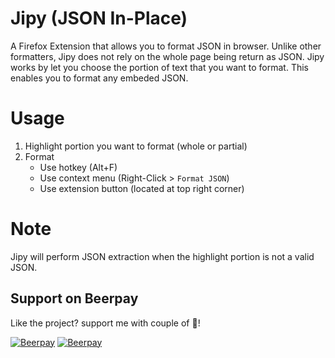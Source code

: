 # Jipy (JSON In-Place)

A Firefox Extension that allows you to format JSON in browser. Unlike other formatters, Jipy does not rely on the whole page being return as JSON. Jipy works by let you choose the portion of text that you want to format. This enables you to format any embeded JSON.

# Usage
1. Highlight portion you want to format (whole or partial)
2. Format
    - Use hotkey (Alt+F)
    - Use context menu (Right-Click > `Format JSON`)
    - Use extension button (located at top right corner)

# Note
Jipy will perform JSON extraction when the highlight portion is not a valid JSON.
## Support on Beerpay
Like the project? support me with couple of :beers:!

[![Beerpay](https://beerpay.io/twskj/FireFoxExt-JSON-In-Place/badge.svg?style=beer-square)](https://beerpay.io/twskj/FireFoxExt-JSON-In-Place)  [![Beerpay](https://beerpay.io/twskj/FireFoxExt-JSON-In-Place/make-wish.svg?style=flat-square)](https://beerpay.io/twskj/FireFoxExt-JSON-In-Place?focus=wish)
